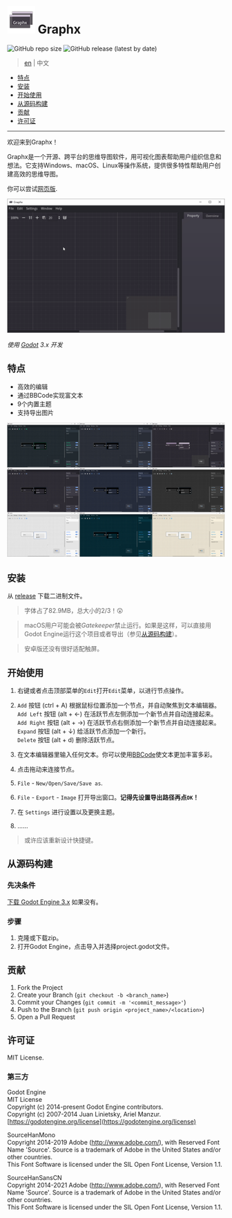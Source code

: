 # ![icon](icon.png) Graphx

![GitHub repo size](https://img.shields.io/github/repo-size/Adanelia/Graphx)
![GitHub release (latest by date)](https://img.shields.io/github/v/release/Adanelia/Graphx)

> [en](README.md) | 中文

- [特点](#特点)
- [安装](#安装)
- [开始使用](#开始使用)
- [从源码构建](#从源码构建)
- [贡献](#贡献)
- [许可证](#许可证)

------

欢迎来到Graphx！

Graphx是一个开源、跨平台的思维导图软件，用可视化图表帮助用户组织信息和想法。它支持Windows、macOS、Linux等操作系统，提供很多特性帮助用户创建高效的思维导图。

你可以尝试[网页版](https://adanelia.github.io/apps/demo/graphx/Graphx.html).

![](screenshots/screenrecord.gif)

*使用 [Godot](https://godotengine.org/) 3.x 开发*

## 特点

- 高效的编辑
- 通过BBCode实现富文本
- 9个内置主题
- 支持导出图片

![](screenshots/themes.png)

## 安装

从 [release](https://github.com/Adanelia/Graphx/releases) 下载二进制文件。

> 字体占了82.9MB，总大小的2/3！:astonished:

> macOS用户可能会被*Gatekeeper*禁止运行。如果是这样，可以直接用Godot Engine运行这个项目或者导出（参见[从源码构建](#从源码构建)）。

> 安卓版还没有很好适配触屏。

## 开始使用

1. 右键或者点击顶部菜单的`Edit`打开`Edit`菜单，以进行节点操作。

2. `Add` 按钮 (ctrl + A) 根据鼠标位置添加一个节点，并自动聚焦到文本编辑器。  
    `Add Left` 按钮 (alt + ←) 在活跃节点左侧添加一个新节点并自动连接起来。  
    `Add Right` 按钮 (alt + →) 在活跃节点右侧添加一个新节点并自动连接起来。  
    `Expand` 按钮 (alt + ↓) 给活跃节点添加一个新行。  
    `Delete` 按钮 (alt + d) 删除活跃节点。

3. 在文本编辑器里输入任何文本。你可以使用[BBCode](https://docs.godotengine.org/en/3.5/tutorials/ui/bbcode_in_richtextlabel.html#reference)使文本更加丰富多彩。

4. 点击拖动来连接节点。

5. `File` - `New/Open/Save/Save as`.

6. `File` - `Export` - `Image` 打开导出窗口。**记得先设置导出路径再点`OK`！**

7. 在 `Settings` 进行设置以及更换主题。

8. ……

> 或许应该重新设计快捷键。

## 从源码构建

### 先决条件

[下载 Godot Engine 3.x](https://godotengine.org/download/3.x/) 如果没有。

### 步骤

1. 克隆或下载zip。
2. 打开Godot Engine，点击导入并选择project.godot文件。

## 贡献

1. Fork the Project
2. Create your Branch (`git checkout -b <branch_name>`)
3. Commit your Changes (`git commit -m '<commit_message>'`)
4. Push to the Branch (`git push origin <project_name>/<location>`)
5. Open a Pull Request

## 许可证

MIT License.

### 第三方

Godot Engine  
MIT License  
Copyright (c) 2014-present Godot Engine contributors.  
Copyright (c) 2007-2014 Juan Linietsky, Ariel Manzur.  
[https://godotengine.org/license](https://godotengine.org/license)

SourceHanMono  
Copyright 2014-2019 Adobe (http://www.adobe.com/), with Reserved Font 
Name 'Source'. Source is a trademark of Adobe in the United States 
and/or other countries.  
This Font Software is licensed under the SIL Open Font License, 
Version 1.1.

SourceHanSansCN  
Copyright 2014-2021 Adobe (http://www.adobe.com/), with Reserved Font 
Name 'Source'. Source is a trademark of Adobe in the United States 
and/or other countries.  
This Font Software is licensed under the SIL Open Font License, 
Version 1.1.

